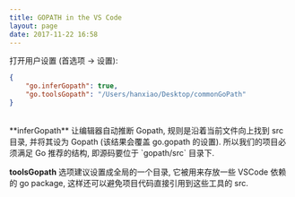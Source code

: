 ```yaml
---
title: GOPATH in the VS Code
layout: page
date: 2017-11-22 16:58
---
```


打开用户设置 (首选项 -> 设置): 

```json
{
    "go.inferGopath": true,
    "go.toolsGopath": "/Users/hanxiao/Desktop/commonGoPath"
}
```
<br>
**inferGopath** 让编辑器自动推断 Gopath, 规则是沿着当前文件向上找到 src 目录, 并将其设为 Gopath (该结果会覆盖 go.gopath 的设置). 所以我们的项目必须满足 Go 推荐的结构, 即源码要位于 `gopath/src` 目录下.

**toolsGopath** 选项建议设置成全局的一个目录, 它被用来存放一些 VSCode 依赖的 go package, 这样还可以避免项目代码直接引用到这些工具的 src.